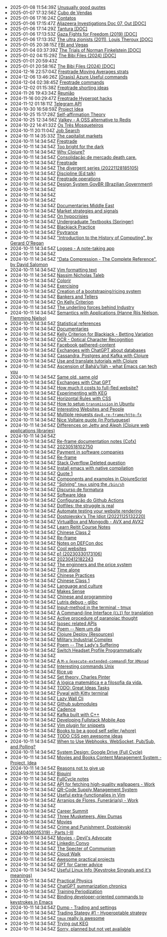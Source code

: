 * 2025-01-08 11:54:39Z [Unusually good quotes](../88)
* 2025-01-07 17:32:56Z [Cubo de Vendas](../171)
* 2025-01-06 17:16:24Z [Contatos](../96)
* 2025-01-06 17:15:47Z [Aljazeera Investigations Doc 07, Out [DOC]](../112)
* 2025-01-06 17:14:29Z [Tantura [DOC]](../160)
* 2025-01-06 17:13:53Z [Gaza Fights for Freedom (2019) [DOC]](../162)
* 2025-01-06 17:13:35Z [The ultra zionists (2011), Louis Theroux [DOC]](../161)
* 2025-01-05 20:38:15Z [FBI and Vegas](../170)
* 2025-01-04 03:37:39Z [The Trials of Norman Finkelstein [DOC]](../169)
* 2025-01-02 04:15:29Z [The Bibi Files (2024) [DOC]](../168)
* 2025-01-01 20:59:43Z [](../164)
* 2025-01-01 20:58:16Z [The Bibi Files (2024) [DOC]](../163)
* 2024-12-16 22:57:04Z [Freqtrade Moving Averages strats](../159)
* 2024-12-06 13:46:26Z [(Orasis) Azure Useful commands](../144)
* 2024-12-04 02:38:45Z [Freqtrade commands](../157)
* 2024-12-02 01:15:38Z [Freqtrade shorting ideas](../158)
* 2024-11-26 19:43:34Z [Reunião](../156)
* 2024-11-16 00:29:47Z [Freqtrade Hyperopt hacks](../155)
* 2024-11-12 01:18:11Z [Telegram API](../154)
* 2024-10-30 16:58:59Z [Project Idea](../153)
* 2024-10-25 15:17:28Z [Self-affirmation Theory](../152)
* 2024-10-25 12:34:56Z [Valkey - A OSS alternative to Redis](../151)
* 2024-10-22 14:41:32Z [Os Três Mosqueteiros ](../150)
* 2024-10-11 20:11:04Z [Job Search](../111)
* 2024-10-11 14:35:33Z [The capitalist markets](../34)
* 2024-10-11 14:34:54Z [Freqtrade](../91)
* 2024-10-11 14:34:54Z [Too bright for the dark](../85)
* 2024-10-11 14:34:54Z [Why Clojure?](../86)
* 2024-10-11 14:34:54Z [Consolidação de mercado death care.](../87)
* 2024-10-11 14:34:54Z [Freqtrade](../89)
* 2024-10-11 14:34:54Z [The divergent series (20221128185105)](../9)
* 2024-10-11 14:34:54Z [Discipline (Ed talk)](../90)
* 2024-10-11 14:34:54Z [Freqtrade operations](../92)
* 2024-10-11 14:34:54Z [Design System GovBR (Brazilian Government)](../93)
* 2024-10-11 14:34:54Z [](../94)
* 2024-10-11 14:34:54Z [](../95)
* 2024-10-11 14:34:54Z [](../97)
* 2024-10-11 14:34:54Z [Documentaries Middle East](../98)
* 2024-10-11 14:34:54Z [Market strategies and signals](../99)
* 2024-10-11 14:34:54Z [On hypocrisies](../79)
* 2024-10-11 14:34:54Z [Undergraduate Textbooks (Springer)](../68)
* 2024-10-11 14:34:54Z [Blackjack Practice](../75)
* 2024-10-11 14:34:54Z [Psytrance ](../74)
* 2024-10-11 14:34:54Z ["Introduction to the History of Computing", by Gerard O'Regan](../73)
* 2024-10-11 14:34:54Z [Logseq - A note-taking app](../72)
* 2024-10-11 14:34:54Z [](../71)
* 2024-10-11 14:34:54Z ["Data Compression - The Complete Reference", by David Salomon](../70)
* 2024-10-11 14:34:54Z [Vim formatting text](../7)
* 2024-10-11 14:34:54Z [Nassim Nicholas Taleb](../84)
* 2024-10-11 14:34:54Z [Colorir](../83)
* 2024-10-11 14:34:54Z [Exercising](../82)
* 2024-10-11 14:34:54Z [Creation of a bootstraping/ricing system](../67)
* 2024-10-11 14:34:54Z [Bankers and Tellers](../81)
* 2024-10-11 14:34:54Z [On Kelly Criterion](../80)
* 2024-10-11 14:34:54Z [The underling forces behind Industry](../8)
* 2024-10-11 14:34:54Z [Semantics with Applications (Hanne Riis Nielson, Flemming Nielso)](../69)
* 2024-10-11 14:34:54Z [Statistical references](../78)
* 2024-10-11 14:34:54Z [Documentaries](../77)
* 2024-10-11 14:34:54Z [Kelly Criterion for Blackjack - Betting Variation](../76)
* 2024-10-11 14:34:54Z [OCR - Optical Character Recognition](../66)
* 2024-10-11 14:34:54Z [Facebook gathered-content](../6)
* 2024-10-11 14:34:54Z [Exchanges with ChatGPT about databases](../60)
* 2024-10-11 14:34:54Z [Cassandra, Postgres and Kafka with Clojure](../61)
* 2024-10-11 14:34:54Z [Use and translate tutorials with Clojure](../62)
* 2024-10-11 14:34:54Z [Ascension of Bahá’u’lláh - what Emacs can tech you](../63)
* 2024-10-11 14:34:54Z [Same old, same old](../64)
* 2024-10-11 14:34:54Z [Exchanges with Chat GPT](../59)
* 2024-10-11 14:34:54Z [How much it costs to full-fled website?](../52)
* 2024-10-11 14:34:54Z [Experimenting with KEG](../5)
* 2024-10-11 14:34:54Z [Horizontal Rules with CSS](../50)
* 2024-10-11 14:34:54Z [How to setup `transmission` in Ubuntu](../51)
* 2024-10-11 14:34:54Z [Interesting Websites and People](../58)
* 2024-10-11 14:34:54Z [Multiple requests `day8.re-frame/http-fx`](../53)
* 2024-10-11 14:34:54Z [Nice Voltaire quote (in Portuguese)](../54)
* 2024-10-11 14:34:54Z [Differences on Jetty and Aleph (Clojure web applications libraries)](../55)
* 2024-10-11 14:34:54Z [](../56)
* 2024-10-11 14:34:54Z [Re-frame documentation notes (Cofx)](../49)
* 2024-10-11 14:34:54Z [20230518102750](../57)
* 2024-10-11 14:34:54Z [Payment in software companies](../48)
* 2024-10-11 14:34:54Z [Re-frame](../47)
* 2024-10-11 14:34:54Z [Stack Overflow Deleted question](../46)
* 2024-10-11 14:34:54Z [Install emacs with native compilation](../45)
* 2024-10-11 14:34:54Z [Quote 1](../43)
* 2024-10-11 14:34:54Z [Components and examples in ClojureScript](../42)
* 2024-10-11 14:34:54Z ["Solving" `tmux` using the `/bin/sh`](../24)
* 2024-10-11 14:34:54Z [Discurso de formatura](../33)
* 2024-10-11 14:34:54Z [Software Idea](../26)
* 2024-10-11 14:34:54Z [Configuração do Github Actions](../27)
* 2024-10-11 14:34:54Z [Dotfiles: the struggle is real](../28)
* 2024-10-11 14:34:54Z [Automate testing your website rendering](../29)
* 2024-10-11 14:34:54Z [Dostoievsky's The Idiot (20221125132220)](../3)
* 2024-10-11 14:34:54Z [VirtualBox and Mongodb - AVX and AVX2](../31)
* 2024-10-11 14:34:54Z [Learn Reitit Course Notes](../32)
* 2024-10-11 14:34:54Z [Chinese Class 2](../25)
* 2024-10-11 14:34:54Z [Re-frame](../41)
* 2024-10-11 14:34:54Z [Notes on DEFCon doc](../35)
* 2024-10-11 14:34:54Z [Cool websites](../37)
* 2024-10-11 14:34:54Z [p1 (20230330173106)](../38)
* 2024-10-11 14:34:54Z [20230412182243](../39)
* 2024-10-11 14:34:54Z [The enginners and the price system](../4)
* 2024-10-11 14:34:54Z [Time alone](../40)
* 2024-10-11 14:34:54Z [Chinese Practices](../20)
* 2024-10-11 14:34:54Z [Chinese Class 1](../22)
* 2024-10-11 14:34:54Z [Language and culture](../21)
* 2024-10-11 14:34:54Z [Makes Sense](../2)
* 2024-10-11 14:34:54Z [Chinese and programming](../19)
* 2024-10-11 14:34:54Z [Lutris debug - glibc](../18)
* 2024-10-11 14:34:54Z [Input-method in the terminal - tmux](../17)
* 2024-10-11 14:34:54Z [A Command-line Interface (`CLI`) for translation](../16)
* 2024-10-11 14:34:54Z [Active procedure of paranoiac thought ](../15)
* 2024-10-11 14:34:54Z [Isosec related APIs](../149)
* 2024-10-11 14:34:54Z [Poem -- Nem um dia](../148)
* 2024-10-11 14:34:54Z [Clojure Deploy (Resources)](../147)
* 2024-10-11 14:34:54Z [Military Industrial Complex](../146)
* 2024-10-11 14:34:54Z [Poem -- The Lady's Suffering](../145)
* 2024-10-11 14:34:54Z [Switch Headset Profile Programmatically ](../143)
* 2024-10-11 14:34:54Z [](../142)
* 2024-10-11 14:34:54Z [A `M-x` (`execute-extended-command`) for `XMonad`](../141)
* 2024-10-11 14:34:54Z [Interesting commands Unix](../140)
* 2024-10-11 14:34:54Z [Rice up](../139)
* 2024-10-11 14:34:54Z [Set theory, Charles Pinter](../138)
* 2024-10-11 14:34:54Z [A lógica matemática e a filosofia da vida.](../137)
* 2024-10-11 14:34:54Z [TODO: Great Ideas Tasks](../136)
* 2024-10-11 14:34:54Z [Pywal with Kitty terminal](../135)
* 2024-10-11 14:34:54Z [Lazy Wall Cli](../134)
* 2024-10-11 14:34:54Z [Github submodules](../133)
* 2024-10-11 14:34:54Z [Cadence](../132)
* 2024-10-11 14:34:54Z [Kafka built with C++](../131)
* 2024-10-11 14:34:54Z [Developing Fullstack Mobile App](../130)
* 2024-10-11 14:34:54Z [Vim plugin for snippets](../13)
* 2024-10-11 14:34:54Z [Books to be a good self seller (whore)](../129)
* 2024-10-11 14:34:54Z [TODO CSS pen awesome ideas](../128)
* 2024-10-11 14:34:54Z [When to Use Webhooks, WebSocket, Pub/Sub, and Polling?](../127)
* 2024-10-11 14:34:54Z [System Design: Google Drive (Full Cycle)](../126)
* 2024-10-11 14:34:54Z [Movies and Books Content Management System - Project, Idea](../125)
* 2024-10-11 14:34:54Z [Reasons not to give up](../124)
* 2024-10-11 14:34:54Z [Biquini](../123)
* 2024-10-11 14:34:54Z [FullCycle notes](../122)
* 2024-10-11 14:34:54Z [API for fetching high-quality wallpapers - Work](../121)
* 2024-10-11 14:34:54Z [QR-Code Supply Management System](../120)
* 2024-10-11 14:34:54Z [Useful extra-functionalies in Vim](../12)
* 2024-10-11 14:34:54Z [Arranjos de Flores, Funerária(s) - Work](../119)
* 2024-10-11 14:34:54Z [](../118)
* 2024-10-11 14:34:54Z [Career Summit](../117)
* 2024-10-11 14:34:54Z [Three Musketeers, Alex Dumas](../116)
* 2024-10-11 14:34:54Z [Movies](../115)
* 2024-10-11 14:34:54Z [Crime and Punishment, Dostoievski (20240406015319) - Parts I-III](../114)
* 2024-10-11 14:34:54Z [Movies - Devil's Advocate](../113)
* 2024-10-11 14:34:54Z [Linkedin Convo](../110)
* 2024-10-11 14:34:54Z [The Specter of Communism](../11)
* 2024-10-11 14:34:54Z [Cloud Walk ](../109)
* 2024-10-11 14:34:54Z [Awesome practical projects](../108)
* 2024-10-11 14:34:54Z [GPT for Carrer advice](../107)
* 2024-10-11 14:34:54Z [Useful Linux Info (Keystroke Singnals and it's meanings)](../106)
* 2024-10-11 14:34:54Z [Practical Physics](../105)
* 2024-10-11 14:34:54Z [ChatGPT summarization chronics](../104)
* 2024-10-11 14:34:54Z [Training Periodization](../103)
* 2024-10-11 14:34:54Z [Binding developer-oriented commands to keystrokes in Emacs](../102)
* 2024-10-11 14:34:54Z [Dump - Trading and settings](../101)
* 2024-10-11 14:34:54Z [Trading Stategy #1 - Hyperoptable strategy](../100)
* 2024-10-11 14:34:54Z [`tmux` really is awesome](../10)
* 2024-10-11 14:34:54Z [Trying out KEG](../1)
* 2024-10-11 14:34:54Z [Sorry, planned but not yet available](../0)
